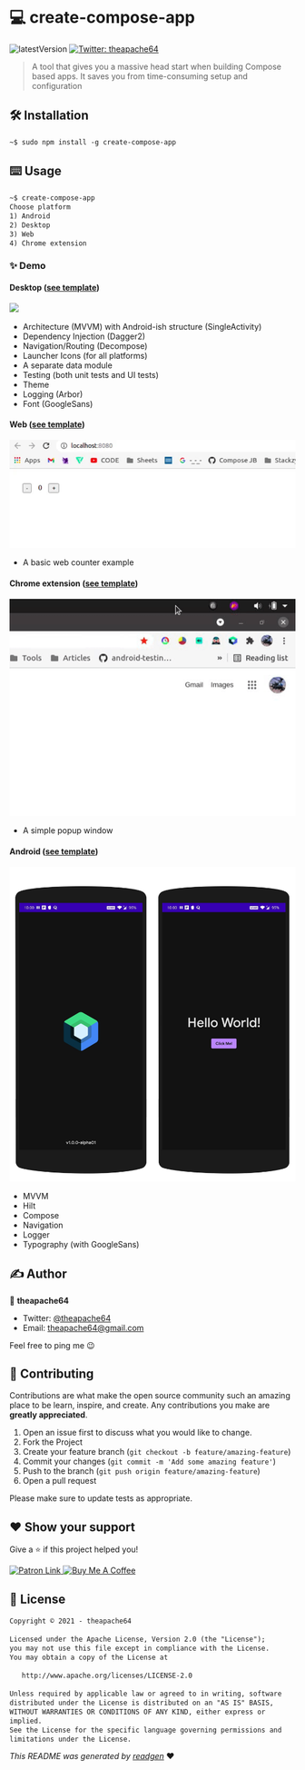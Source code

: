 # 💻 create-compose-app

![latestVersion](https://img.shields.io/github/v/release/theapache64/create-compose-app)
<a href="https://twitter.com/theapache64" target="_blank">
<img alt="Twitter: theapache64" src="https://img.shields.io/twitter/follow/theapache64.svg?style=social" />
</a>

> A tool that gives you a massive head start when building Compose based apps. It saves you from time-consuming setup and configuration


## 🛠 Installation

```shell
~$ sudo npm install -g create-compose-app
```

## ⌨️ Usage

```shell script
~$ create-compose-app
Choose platform
1) Android
2) Desktop
3) Web
4) Chrome extension
```

### ✨ Demo

#### Desktop ([see template](https://github.com/theapache64/compose-desktop-template))

![](demo_desktop.gif)

- Architecture (MVVM) with Android-ish structure (SingleActivity)
- Dependency Injection (Dagger2)
- Navigation/Routing (Decompose)
- Launcher Icons (for all platforms)
- A separate data module
- Testing (both unit tests and UI tests)
- Theme
- Logging (Arbor)
- Font (GoogleSans)

#### Web  ([see template](https://github.com/theapache64/compose-web-template))

![](demo_web.gif)

- A basic web counter example

#### Chrome extension ([see template](https://github.com/theapache64/compose-chrome-extension-template))

![](demo_chrome.gif)

- A simple popup window

#### Android ([see template](https://github.com/theapache64/compose-android-template))

![](demo_android.png)

- MVVM
- Hilt
- Compose
- Navigation
- Logger
- Typography (with GoogleSans)


## ✍️ Author

👤 **theapache64**

* Twitter: <a href="https://twitter.com/theapache64" target="_blank">@theapache64</a>
* Email: theapache64@gmail.com

Feel free to ping me 😉

## 🤝 Contributing

Contributions are what make the open source community such an amazing place to be learn, inspire, and create. Any
contributions you make are **greatly appreciated**.

1. Open an issue first to discuss what you would like to change.
1. Fork the Project
1. Create your feature branch (`git checkout -b feature/amazing-feature`)
1. Commit your changes (`git commit -m 'Add some amazing feature'`)
1. Push to the branch (`git push origin feature/amazing-feature`)
1. Open a pull request

Please make sure to update tests as appropriate.

## ❤ Show your support

Give a ⭐️ if this project helped you!

<a href="https://www.patreon.com/theapache64">
  <img alt="Patron Link" src="https://c5.patreon.com/external/logo/become_a_patron_button@2x.png" width="160"/>
</a>

<a href="https://www.buymeacoffee.com/theapache64" target="_blank">
    <img src="https://cdn.buymeacoffee.com/buttons/v2/default-yellow.png" alt="Buy Me A Coffee" width="160">
</a>

## 📝 License

```
Copyright © 2021 - theapache64

Licensed under the Apache License, Version 2.0 (the "License");
you may not use this file except in compliance with the License.
You may obtain a copy of the License at

   http://www.apache.org/licenses/LICENSE-2.0

Unless required by applicable law or agreed to in writing, software
distributed under the License is distributed on an "AS IS" BASIS,
WITHOUT WARRANTIES OR CONDITIONS OF ANY KIND, either express or implied.
See the License for the specific language governing permissions and
limitations under the License.
```

_This README was generated by [readgen](https://github.com/theapache64/readgen)_ ❤